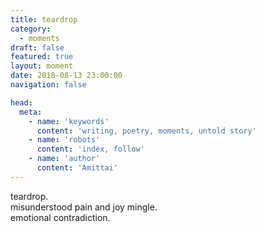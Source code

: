 ```yaml
---
title: teardrop
category:
  - moments
draft: false
featured: true
layout: moment
date: 2018-08-13 23:00:00
navigation: false

head:
  meta:
    - name: 'keywords'
      content: 'writing, poetry, moments, untold story'
    - name: 'robots'
      content: 'index, follow'
    - name: 'author'
      content: 'Amittai'
---
```


teardrop.  
misunderstood pain and joy mingle.  
emotional contradiction.

<!-- more -->
